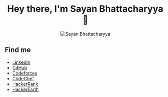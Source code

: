 

<h1 align="center"> Hey there, I'm Sayan Bhattacharyya 👋</h1>

<p align="center">
  <img src="https://github-readme-stats.vercel.app/api?username=Sayan3990&theme=chartreuse-dark&show_icons=true" alt ="Sayan Bhattacharyya">
</p>
<h2>Find me</h2>
<ul>
  <li><a href="https://www.linkedin.com/in/sayan-bhattacharyya-aa44a61a4">LinkedIn</a></li>
  <li><a href="https://github.com/Sayan3990">GitHub</a></li>
  <li><a href="https://codeforces.com/profile/1905345">Codeforces</a></li>
  <li><a href="https://www.codechef.com/users/trust_me345">CodeChef</a></li>
  <li><a href="https://www.hackerrank.com/sayan_bhatta2017">HackerRank</a></li>
  <li><a href="http://www.hackerearth.com/@sayan.bhatta2017">HackerEarth</a></li>
</ul>

